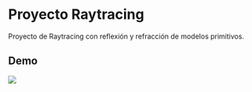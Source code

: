 # Proyecto Raytracing
Proyecto de Raytracing con reflexión y refracción de modelos primitivos.

## Demo

![](graphic_captures/proyecto_raytracing.gif)
